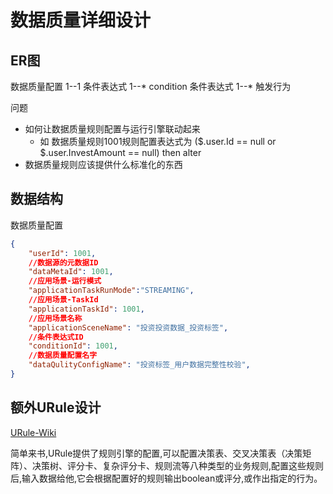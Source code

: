 # 数据质量详细设计

## ER图

数据质量配置 1--1 条件表达式 1--* condition
条件表达式 1--* 触发行为

问题

* 如何让数据质量规则配置与运行引擎联动起来
  * 如 数据质量规则1001规则配置表达式为 ($.user.Id == null or $.user.InvestAmount == null) then alter
* 数据质量规则应该提供什么标准化的东西

## 数据结构

数据质量配置

```json
{
    "userId": 1001,
    //数据源的元数据ID
    "dataMetaId": 1001,
    //应用场景-运行模式
    "applicationTaskRunMode":"STREAMING",
    //应用场景-TaskId
    "applicationTaskId": 1001,
    //应用场景名称
    "applicationSceneName": "投资投资数据_投资标签",
    //条件表达式ID
    "conditionId": 1001,
    //数据质量配置名字
    "dataQulityConfigName": "投资标签_用户数据完整性校验",
}
```

## 额外URule设计

[URule-Wiki](http://www.bstek.com/resources/doc/)

简单来书,URule提供了规则引擎的配置,可以配置决策表、交叉决策表（决策矩阵）、决策树、评分卡、复杂评分卡、规则流等八种类型的业务规则,配置这些规则后,输入数据给他,它会根据配置好的规则输出boolean或评分,或作出指定的行为。
